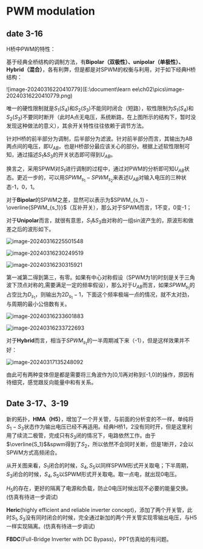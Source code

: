 # PWM modulation

## date 3-16

H桥中PWM的特性：

基于经典全桥结构的调制方法，有**Bipolar（双极性）、unipolar（单极性）、Hybrid（混合）**，各有利弊，但是都是对SPWM的权衡与利用，对于如下经典H桥结构：

![image-20240316220410779](E:\document\learn ee\ch02\pics\image-20240316220410779.png)

唯一的硬性限制就是$S_1(S_4)$和$S_2(S_3)$不能同时闭合（短路），软性限制为$S_1(S_4)$和$S_2(S_3)$不要同时断开（此时A点无电压，系统断路，在上图所示的结构下，暂时没发现这种做法的意义），其余开关特性往往依赖于调节方法。

针对H桥的前半部分为调制，后半部分为滤波。针对前半部分而言，其输出为AB两点间的电压，即$U_{AB}$，也是H桥部分最应该关心的部分。根据上述软性限制可知，通过描述$S_1 \& S_3$的开关状态即可得到$U_{AB}$。

换言之，采用SPWM对$S_1$进行调制的过程中，通过对PWM的分析即可知$U_{AB}$状态。更近一步的，可以用$SPWM_{s_1} - SPWM_{s_2}$来表述$U_{AB}$对输入电压的三种状态-1，0，1。

对于**Bipolar**的SPWM之差，显然可以表示为$SPWM_{s_1} - \overline{SPWM_{s_1}}$（互补开关），那么对于SPWM而言，1不变，0变-1；

对于**Unipolar**而言，就很有意思，$S_1 \& S_3$由对称的一组sin波产生的，原波形和做差之后的波形如下。

![image-20240316225501548](C:\Users\13991\AppData\Roaming\Typora\typora-user-images\image-20240316225501548.png)



![image-20240316230249519](C:\Users\13991\AppData\Roaming\Typora\typora-user-images\image-20240316230249519.png)

![image-20240316230315921](C:\Users\13991\AppData\Roaming\Typora\typora-user-images\image-20240316230315921.png)

第一减第二得到第三，有零。如果有中心对称假设（SPWM为1的时刻是关于三角波下顶点对称的,需要满足一定的频率假设），那么对于$U_{AB}$而言，如果$SPWM_{s_1}$的占空比为$D_{s_1}$，则输出为$2D_{s_1}-1$，下面这个频率极端一点的情况，就不太对劲，与周期的最小公倍数有关。

![image-20240316233601883](C:\Users\13991\AppData\Roaming\Typora\typora-user-images\image-20240316233601883.png)

![image-20240316233722693](C:\Users\13991\AppData\Roaming\Typora\typora-user-images\image-20240316233722693.png)

对于**Hybrid**而言，相当于$SPWM_{s_1}$的一半周期减下来（-1），但是这样效果并不好：

![image-20240317135248092](C:\Users\13991\AppData\Roaming\Typora\typora-user-images\image-20240317135248092.png)

由此可有两种变体但是都是需要将三角波作为[0,1]再对称到[-1,0]的操作，原因有待细究，感觉跟反向能量中和有关系。

## Date 3-17、3-19

新的拓扑，**HMA（H5）**，增加了一个开关管，与前面的分析变的不一样，单纯将$S_1-S_3$状态作为输出电压已经不再适用。经典H桥1，2没有同时开，但是这里利用了续流二极管，完成只有$S_3$闭的情况下，电路依然工作。由于$\overline{S_1}$&spwm得到了$S_2$，所以依然不会同时关断，但是1断开，2会以SPWM方式高频闭合。

从开关图来看，$S_1$闭合的时候，$S_4, S_5$以同样SPWM形式开关取电；下半周期，$S_3$闭合的时候，$S_4, S_5$以SPWM形式开关取电。取一点电，就出现0电压。

$H_5$的存在，更好的隔离了电源和负载，防止0电压时候出现不必要的能量交换。(仿真有待进一步调试)

**Heric**(highly efficient and reliable inverter concept)，添加了两个开关管，此时$S_1, S_3$没有同时闭合的时候，完全通过新加的两个开关管实现零输出电压，与H5一样实现隔离。(仿真有待进一步调试)

**FBDC**(Full-Bridge Inverter with DC Bypass)，PPT仿真给的有问题。

